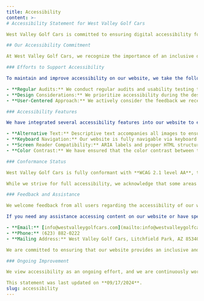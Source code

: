 ```yaml
---
title: Accessibility
content: >-
# Accessibility Statement for West Valley Golf Cars

West Valley Golf Cars is committed to ensuring digital accessibility for people with disabilities. We strive to continually improve the user experience for all visitors by applying the relevant accessibility standards and best practices. We believe that everyone should be able to navigate and enjoy our website without barriers.

## Our Accessibility Commitment

At West Valley Golf Cars, we recognize the importance of an inclusive digital experience. We have dedicated resources to ensure our website meets or exceeds the requirements of accessibility standards. This commitment aligns with our mission to serve the diverse needs of our customers, including individuals with disabilities.

### Efforts to Support Accessibility

To maintain and improve accessibility on our website, we take the following actions:

- **Regular Audits:** We conduct regular audits and usability testing to identify and address any potential accessibility issues. Our team ensures that our website remains in compliance with the latest Web Content Accessibility Guidelines (WCAG).
- **Design Considerations:** We prioritize accessibility during the design and development process. This includes providing alternative text for images, ensuring keyboard navigability, maintaining color contrast ratios, and implementing ARIA (Accessible Rich Internet Applications) labels to enhance the experience for users relying on assistive technologies like screen readers.
- **User-Centered Approach:** We actively consider the feedback we receive from our customers to improve the overall experience for all users, regardless of ability.

### Accessibility Features

We have integrated several accessibility features into our website to enhance the user experience:

- **Alternative Text:** Descriptive text accompanies all images to ensure they are accessible to screen reader users.
- **Keyboard Navigation:** Our website is fully navigable via keyboard to assist users who cannot use a mouse.
- **Screen Reader Compatibility:** ARIA labels and proper HTML structure have been implemented to ensure our website is fully compatible with screen readers and other assistive devices.
- **Color Contrast:** We have ensured that the color contrast between text and background elements meets or exceeds WCAG 2.1 level AA guidelines, making our content easier to read for individuals with visual impairments.

### Conformance Status

West Valley Golf Cars is fully conformant with **WCAG 2.1 level AA**, the recognized standard for web accessibility. This means our website is designed and developed to be accessible to users with a wide range of disabilities, including but not limited to vision, hearing, cognitive, and mobility impairments.

While we strive for full accessibility, we acknowledge that some areas of our website may not yet be perfect, and we are continually working to improve our accessibility features.

### Feedback and Assistance

We welcome feedback from all users regarding the accessibility of our website. If you experience any issues or have suggestions on how we can improve, we encourage you to reach out to us. We will respond promptly to address any concerns and work on finding a solution.

If you need any assistance accessing content on our website or have specific questions about accessibility, please contact us:

- **Email:** [info@westvalleygolfcars.com](mailto:info@westvalleygolfcars.com)
- **Phone:** (623) 882-0222
- **Mailing Address:** West Valley Golf Cars, Litchfield Park, AZ 85340

We are committed to ensuring that our website provides an inclusive and accessible experience for all. Your feedback helps us achieve this goal.

### Ongoing Improvement

We view accessibility as an ongoing effort, and we are continuously working to improve our digital offerings. Our team stays informed about changes to accessibility guidelines and explores new tools and techniques to create a seamless, accessible experience for all users.

This statement was last updated on **09/17/2024**.
slug: accessibility
---
```

